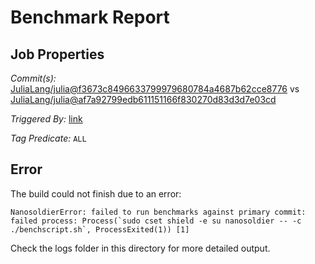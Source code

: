 # Benchmark Report

## Job Properties

*Commit(s):* [JuliaLang/julia@f3673c8496633799979680784a4687b62cce8776](https://github.com/JuliaLang/julia/commit/f3673c8496633799979680784a4687b62cce8776) vs [JuliaLang/julia@af7a92799edb611151166f830270d83d3d7e03cd](https://github.com/JuliaLang/julia/commit/af7a92799edb611151166f830270d83d3d7e03cd)

*Triggered By:* [link](https://github.com/JuliaLang/julia/pull/22974)

*Tag Predicate:* `ALL`

## Error

The build could not finish due to an error:

```
NanosoldierError: failed to run benchmarks against primary commit: failed process: Process(`sudo cset shield -e su nanosoldier -- -c ./benchscript.sh`, ProcessExited(1)) [1]
```

Check the logs folder in this directory for more detailed output.


